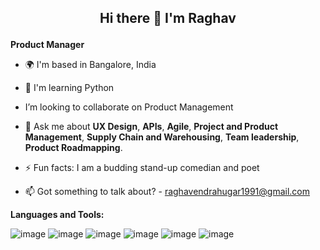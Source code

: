 ## <p align="center"> Hi there :wave: I'm Raghav

**Product Manager**

- 🌍  I'm based in Bangalore, India
  
- 🧠  I'm learning Python

- I’m looking to collaborate on Product Management
  
- 💬 Ask me about **UX Design**, **APIs**, **Agile**, **Project and Product Management**, **Supply Chain and Warehousing**, **Team leadership**, **Product Roadmapping**.
  
- ⚡ Fun facts: I am a budding stand-up comedian and poet

- 📫 Got something to talk about? - raghavendrahugar1991@gmail.com



**Languages and Tools:**

![image](https://github.com/RaghavHugar/RaghavHugar/assets/138858846/3b118e18-b3b8-46c8-8f1c-f40d19c78807)
![image](https://github.com/RaghavHugar/RaghavHugar/assets/138858846/617b188c-745b-4bdf-8120-19b321fbc37f)
![image](https://github.com/RaghavHugar/RaghavHugar/assets/138858846/e55b29ab-dd27-4d1c-bbd4-ba3575c20be6)
![image](https://github.com/RaghavHugar/RaghavHugar/assets/138858846/f1dd0630-86bd-4fb9-bff9-47899db55e32)
![image](https://github.com/RaghavHugar/RaghavHugar/assets/138858846/651d1273-2fb0-4d02-8091-b7aa1c7833fc)
![image](https://github.com/RaghavHugar/RaghavHugar/assets/138858846/30e696c1-101f-4889-a99c-ff321e22dd7f)





















